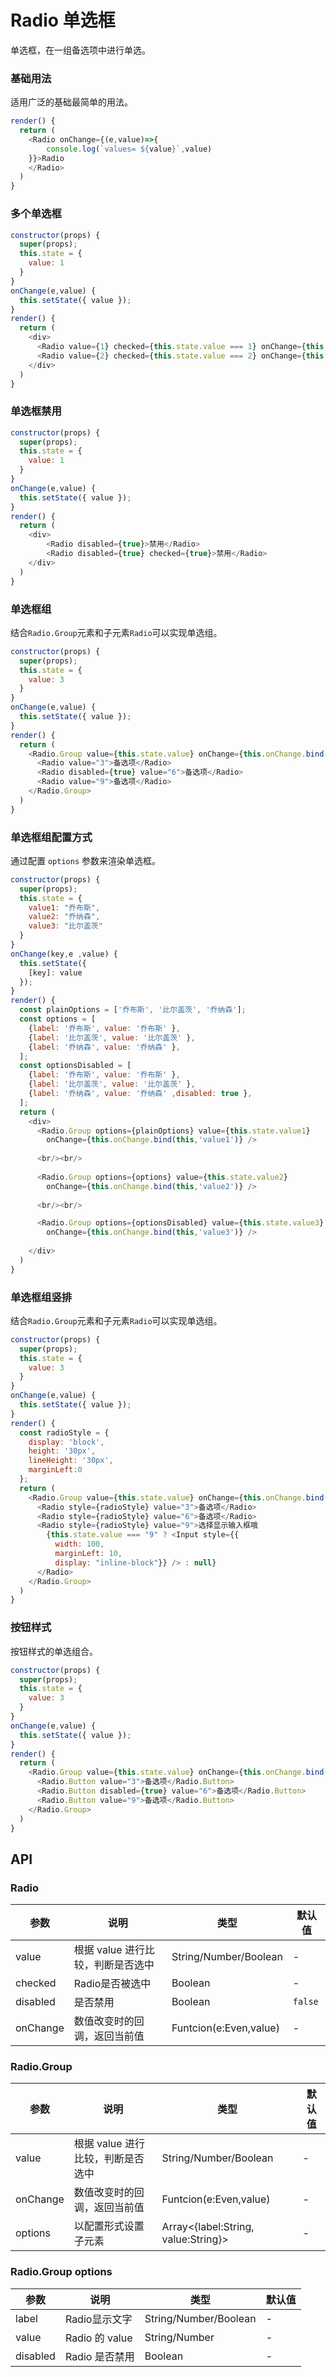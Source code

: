 Radio 单选框
===

单选框，在一组备选项中进行单选。


### 基础用法

适用广泛的基础最简单的用法。

<!--DemoStart--> 
```js
render() {
  return (
    <Radio onChange={(e,value)=>{
        console.log(`values= ${value}`,value)
    }}>Radio
    </Radio>
  )
}
```
<!--End-->

### 多个单选框

<!--DemoStart--> 
```js
constructor(props) {
  super(props);
  this.state = {
    value: 1
  }
}
onChange(e,value) {
  this.setState({ value });
}
render() {
  return (
    <div>
      <Radio value={1} checked={this.state.value === 1} onChange={this.onChange.bind(this)}>备选项</Radio>
      <Radio value={2} checked={this.state.value === 2} onChange={this.onChange.bind(this)}>备选项</Radio>
    </div>
  )
}
```
<!--End-->

### 单选框禁用

<!--DemoStart--> 
```js
constructor(props) {
  super(props);
  this.state = {
    value: 1
  }
}
onChange(e,value) {
  this.setState({ value });
}
render() {
  return (
    <div>
        <Radio disabled={true}>禁用</Radio>
        <Radio disabled={true} checked={true}>禁用</Radio>
    </div>
  )
}
```
<!--End-->


### 单选框组

结合`Radio.Group`元素和子元素`Radio`可以实现单选组。

<!--DemoStart--> 
```js
constructor(props) {
  super(props);
  this.state = {
    value: 3
  }
}
onChange(e,value) {
  this.setState({ value });
}
render() {
  return (
    <Radio.Group value={this.state.value} onChange={this.onChange.bind(this)}>
      <Radio value="3">备选项</Radio>
      <Radio disabled={true} value="6">备选项</Radio>
      <Radio value="9">备选项</Radio>
    </Radio.Group>
  )
}
```
<!--End-->


### 单选框组配置方式

通过配置 `options` 参数来渲染单选框。

<!--DemoStart--> 
```js
constructor(props) {
  super(props);
  this.state = {
    value1: "乔布斯",
    value2: "乔纳森",
    value3: "比尔盖茨"
  }
}
onChange(key,e ,value) {
  this.setState({
    [key]: value
  });
}
render() {
  const plainOptions = ['乔布斯', '比尔盖茨', '乔纳森'];
  const options = [
    {label: '乔布斯', value: '乔布斯' },
    {label: '比尔盖茨', value: '比尔盖茨' },
    {label: '乔纳森', value: '乔纳森' },
  ];
  const optionsDisabled = [
    {label: '乔布斯', value: '乔布斯' },
    {label: '比尔盖茨', value: '比尔盖茨' },
    {label: '乔纳森', value: '乔纳森' ,disabled: true },
  ];
  return (
    <div>
      <Radio.Group options={plainOptions} value={this.state.value1} 
        onChange={this.onChange.bind(this,'value1')} />
      
      <br/><br/>
      
      <Radio.Group options={options} value={this.state.value2} 
        onChange={this.onChange.bind(this,'value2')} />
      
      <br/><br/>

      <Radio.Group options={optionsDisabled} value={this.state.value3} 
        onChange={this.onChange.bind(this,'value3')} />
        
    </div>
  )
}
```
<!--End-->

### 单选框组竖排

结合`Radio.Group`元素和子元素`Radio`可以实现单选组。

<!--DemoStart--> 
```js
constructor(props) {
  super(props);
  this.state = {
    value: 3
  }
}
onChange(e,value) {
  this.setState({ value });
}
render() {
  const radioStyle = {
    display: 'block',
    height: '30px',
    lineHeight: '30px',
    marginLeft:0
  };
  return (
    <Radio.Group value={this.state.value} onChange={this.onChange.bind(this)}>
      <Radio style={radioStyle} value="3">备选项</Radio>
      <Radio style={radioStyle} value="6">备选项</Radio>
      <Radio style={radioStyle} value="9">选择显示输入框哦
        {this.state.value === "9" ? <Input style={{ 
          width: 100, 
          marginLeft: 10,
          display: "inline-block"}} /> : null}
      </Radio>
    </Radio.Group>
  )
}
```
<!--End-->

### 按钮样式

按钮样式的单选组合。

<!--DemoStart--> 
```js
constructor(props) {
  super(props);
  this.state = {
    value: 3
  }
}
onChange(e,value) {
  this.setState({ value });
}
render() {
  return (
    <Radio.Group value={this.state.value} onChange={this.onChange.bind(this)}>
      <Radio.Button value="3">备选项</Radio.Button>
      <Radio.Button disabled={true} value="6">备选项</Radio.Button>
      <Radio.Button value="9">备选项</Radio.Button>
    </Radio.Group>
  )
}
```
<!--End-->


## API

### Radio

| 参数 | 说明 | 类型 | 默认值 |
|--------- |-------- |--------- |-------- |
| value | 根据 value 进行比较，判断是否选中 | String/Number/Boolean | - |
| checked | Radio是否被选中 | Boolean | - |
| disabled | 是否禁用 | Boolean | `false` |
| onChange | 数值改变时的回调，返回当前值 | Funtcion(e:Even,value) | - |

### Radio.Group 

| 参数 | 说明 | 类型 | 默认值 |
|--------- |-------- |--------- |-------- |
| value | 根据 value 进行比较，判断是否选中 | String/Number/Boolean | - |
| onChange | 数值改变时的回调，返回当前值 | Funtcion(e:Even,value) | - |
| options | 以配置形式设置子元素 | Array<{label:String, value:String}> | - |

### Radio.Group options

| 参数 | 说明 | 类型 | 默认值 |
|--------- |-------- |--------- |-------- |
| label | Radio显示文字 | String/Number/Boolean | - |
| value | Radio 的 value | String/Number | - |
| disabled | Radio 是否禁用 | Boolean | - |